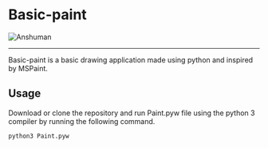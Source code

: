 # Basic-paint
![Anshuman](https://img.shields.io/static/v1?label=Basic&message=Paint&color=red)

<hr>
Basic-paint is a basic drawing application made using python and inspired by MSPaint.



## Usage ##

Download or clone the repository and run Paint.pyw file using the python 3 compiler by running the following command.

``` python3 Paint.pyw ```
